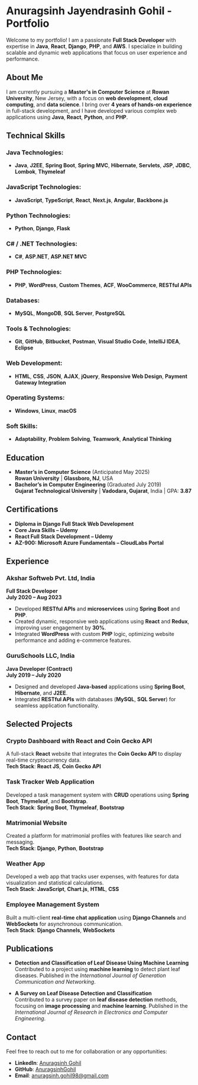# **Anuragsinh Jayendrasinh Gohil - Portfolio**

Welcome to my portfolio! I am a passionate **Full Stack Developer** with expertise in **Java**, **React**, **Django**, **PHP**, and **AWS**. I specialize in building scalable and dynamic web applications that focus on user experience and performance.

## **About Me**

I am currently pursuing a **Master's in Computer Science** at **Rowan University**, New Jersey, with a focus on **web development**, **cloud computing**, and **data science**. I bring over **4 years of hands-on experience** in full-stack development, and I have developed various complex web applications using **Java**, **React**, **Python**, and **PHP**.

## **Technical Skills**

### **Java Technologies:**
- **Java**, **J2EE**, **Spring Boot**, **Spring MVC**, **Hibernate**, **Servlets**, **JSP**, **JDBC**, **Lombok**, **Thymeleaf**

### **JavaScript Technologies:**
- **JavaScript**, **TypeScript**, **React**, **Next.js**, **Angular**, **Backbone.js**

### **Python Technologies:**
- **Python**, **Django**, **Flask**

### **C# / .NET Technologies:**
- **C#**, **ASP.NET**, **ASP.NET MVC**

### **PHP Technologies:**
- **PHP**, **WordPress**, **Custom Themes**, **ACF**, **WooCommerce**, **RESTful APIs**

### **Databases:**
- **MySQL**, **MongoDB**, **SQL Server**, **PostgreSQL**

### **Tools & Technologies:**
- **Git**, **GitHub**, **Bitbucket**, **Postman**, **Visual Studio Code**, **IntelliJ IDEA**, **Eclipse**

### **Web Development:**
- **HTML**, **CSS**, **JSON**, **AJAX**, **jQuery**, **Responsive Web Design**, **Payment Gateway Integration**

### **Operating Systems:**
- **Windows**, **Linux**, **macOS**

### **Soft Skills:**
- **Adaptability**, **Problem Solving**, **Teamwork**, **Analytical Thinking**

## **Education**

- **Master’s in Computer Science** (Anticipated May 2025)  
  **Rowan University** | **Glassboro, NJ**, USA
- **Bachelor’s in Computer Engineering** (Graduated July 2019)  
  **Gujarat Technological University** | **Vadodara, Gujarat**, India | GPA: **3.87**

## **Certifications**

- **Diploma in Django Full Stack Web Development**
- **Core Java Skills – Udemy**
- **React Full Stack Development – Udemy**
- **AZ-900: Microsoft Azure Fundamentals – CloudLabs Portal**

## **Experience**

### **Akshar Softweb Pvt. Ltd, India**  
**Full Stack Developer**  
**July 2020 – Aug 2023**

- Developed **RESTful APIs** and **microservices** using **Spring Boot** and **PHP**.
- Created dynamic, responsive web applications using **React** and **Redux**, improving user engagement by **30%**.
- Integrated **WordPress** with custom **PHP** logic, optimizing website performance and adding e-commerce features.

### **GuruSchools LLC, India**  
**Java Developer (Contract)**  
**July 2019 – July 2020**

- Designed and developed **Java-based** applications using **Spring Boot**, **Hibernate**, and **J2EE**.
- Integrated **RESTful APIs** with databases (**MySQL**, **SQL Server**) for seamless application functionality.

## **Selected Projects**

### **Crypto Dashboard with React and Coin Gecko API**  
A full-stack **React** website that integrates the **Coin Gecko API** to display real-time cryptocurrency data.  
**Tech Stack**: **React JS**, **Coin Gecko API**  

### **Task Tracker Web Application**  
Developed a task management system with **CRUD** operations using **Spring Boot**, **Thymeleaf**, and **Bootstrap**.  
**Tech Stack**: **Spring Boot**, **Thymeleaf**, **Bootstrap**  

### **Matrimonial Website**  
Created a platform for matrimonial profiles with features like search and messaging.  
**Tech Stack**: **Django**, **Python**, **Bootstrap**  

### **Weather App**  
Developed a web app that tracks user expenses, with features for data visualization and statistical calculations.  
**Tech Stack**: **JavaScript**, **Chart.js**, **HTML**, **CSS**  

### **Employee Management System**  
Built a multi-client **real-time chat application** using **Django Channels** and **WebSockets** for asynchronous communication.  
**Tech Stack**: **Django Channels**, **WebSockets**  

## **Publications**

- **Detection and Classification of Leaf Disease Using Machine Learning**  
  Contributed to a project using **machine learning** to detect plant leaf diseases. Published in the *International Journal of Generation Communication and Networking*.

- **A Survey on Leaf Disease Detection and Classification**  
  Contributed to a survey paper on **leaf disease detection** methods, focusing on **image processing** and **machine learning**. Published in the *International Journal of Research in Electronics and Computer Engineering*.

## **Contact**

Feel free to reach out to me for collaboration or any opportunities:  
- **LinkedIn**: [Anuragsinh Gohil](https://www.linkedin.com/in/anuragsinh-gohil)  
- **GitHub**: [AnuragsinhGohil](https://github.com/AnuragsinhGohil)  
- **Email**: anuragsinh.gohil98@gmail.com
